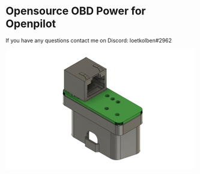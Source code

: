 # Opensource OBD Power for Openpilot


If you have any questions contact me on Discord: loetkolben#2962

![](./docs/obd_power_cad.png)